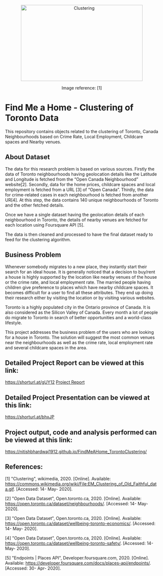 <p align="center">
  <img width="400" height="250" src="https://upload.wikimedia.org/wikipedia/commons/6/69/EM_Clustering_of_Old_Faithful_data.gif" alt="Clustering">
  </p>
  
<p align="center">
Image reference: [1] 
</p>


# Find Me a Home - Clustering of Toronto Data
This repository contains objects related to the clustering of Toronto, Canada Neighbourhoods based on Crime Rate, Local Employment, Childcare spaces and Nearby venues.

## About Dataset

The data for this research problem is based on various sources. Firstly the data of Toronto neighbourhoods having geolocation details like the Latitude and Longitude is fetched from the “Open Canada Neighbourhood” website[2]. Secondly, data for the home prices, childcare spaces and local employment is fetched from a URL [3] of “Open Canada”. Thirdly, the data for crime-related cases in each neighbourhood is fetched from another UR[4]. At this step, the data contains 140 unique neighbourhoods of Toronto and the other fetched details.

Once we have a single dataset having the geolocation details of each neighbourhood in Toronto, the details of nearby venues are fetched for each location using Foursquare API [5].

The data is then cleaned and processed to have the final dataset ready to feed for the clustering algorithm.

## Business Problem

Whenever somebody migrates to a new place, they instantly start their search for an ideal house. It is generally noticed that a decision to buy/rent a house is highly supported by the location like nearby venues of the house or the crime rate, and local employment rate. The married people having children give preference to places which have nearby childcare spaces. It becomes difficult for a user to find all these attributes. They end up doing their research either by visiting the location or by visiting various websites.

Toronto is a highly populated city in the Ontario province of Canada. It is also considered as the Silicon Valley of Canada. Every month a lot of people do migrate to Toronto in search of better opportunities and a world-class lifestyle.

This project addresses the business problem of the users who are looking for a house in Toronto. The solution will suggest the most common venues near the neighbourhoods as well as the crime rate, local employment rate and several childcare spaces in the area.

## Detailed Project Report can be viewed at this link:
https://shorturl.at/gUY12
<a href="https://nbviewer.jupyter.org/github/nitishbhardwaj1912/FindMeAHome_TorontoClustering/blob/master/Project_Business_Report_FindMeAHome.pdf">Project Report</a>

## Detailed Project Presentation can be viewed at this link:
https://shorturl.at/bhxJP

## Project output, code and analysis performed can be viewed at this link:
https://nitishbhardwaj1912.github.io/FindMeAHome_TorontoClustering/

## References:
[1] "Clustering", wikimedia, 2020. [Online]. Available: https://commons.wikimedia.org/wiki/File:EM_Clustering_of_Old_Faithful_data.gif. [Accessed: 14- May- 2020].

[2] "Open Data Dataset", Open.toronto.ca, 2020. [Online]. Available: https://open.toronto.ca/dataset/neighbourhoods/. [Accessed: 14- May- 2020]. 

[3] "Open Data Dataset", Open.toronto.ca, 2020. [Online]. Available: https://open.toronto.ca/dataset/wellbeing-toronto-economics/. [Accessed: 14- May- 2020]. 

[4] "Open Data Dataset", Open.toronto.ca, 2020. [Online]. Available: https://open.toronto.ca/dataset/wellbeing-toronto-safety/. [Accessed: 14- May- 2020]. 

[5] "Endpoints | Places API", Developer.foursquare.com, 2020. [Online]. Available: https://developer.foursquare.com/docs/places-api/endpoints/. [Accessed: 30- Apr- 2020].

